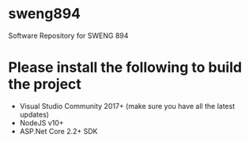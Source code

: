# sweng894
Software Repository for SWENG 894

# Please install the following to build the project
- Visual Studio Community 2017+ (make sure you have all the latest updates)
- NodeJS v10+
- ASP.Net Core 2.2+ SDK
